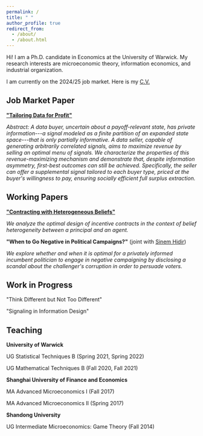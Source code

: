 ```yaml
---
permalink: /
title: " "
author_profile: true
redirect_from: 
  - /about/
  - /about.html
---
```


Hi! I am a Ph.D. candidate in Economics at the University of Warwick. My research interests are microeconomic theory, information economics, and industrial organization.

I am currently on the 2024/25 job market. Here is my [C.V.](../files/cv_xueying_zhao.pdf)

Job Market Paper
------
[**"Tailoring Data for Profit"**](../files/tailoring_data_xueying_jmp.pdf)

 *Abstract: A data buyer, uncertain about a payoff-relevant state, has private information---a signal modeled as a finite partition of an expanded state space---that is only partially informative. A data seller, capable of generating arbitrarily correlated signals, aims to maximize revenue by selling an optimal menu of signals. We characterize the properties of this revenue-maximizing mechanism and demonstrate that, despite information asymmetry, first-best outcomes can still be achieved. Specifically, the seller can offer a supplemental signal tailored to each buyer type, priced at the buyer's willingness to pay, ensuring socially efficient full surplus extraction.* 

Working Papers
------
[**"Contracting with Heterogeneous Beliefs"**](../files/heterogeneous_beliefs_xueying.pdf)

 *We analyze the optimal design of incentive contracts in the context of belief heterogeneity between a principal and an agent.*

**"When to Go Negative in Political Campaigns?"** (joint with [Sinem Hidir](https://warwick.ac.uk/fac/soc/economics/staff/shidir/)) 

 *We explore whether and when it is optimal for a privately informed incumbent politician to engage in negative campaigning by disclosing a scandal about the challenger's corruption in order to persuade voters.*

Work in Progress
------
"Think Different but Not Too Different"

"Signaling in Information Design"

Teaching
------
**University of Warwick**

UG Statistical Techniques B (Spring 2021, Spring 2022)

UG Mathematical Techniques B (Fall 2020, Fall 2021)

**Shanghai University of Finance and Economics**

MA Advanced Microeconomics I (Fall 2017)

MA Advanced Microeconomics II (Spring 2017)

**Shandong University**

UG Intermediate Microeconomics: Game Theory (Fall 2014)
